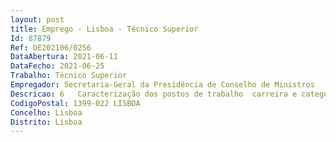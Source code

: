 ```yaml
--- 
layout: post
title: Emprego - Lisboa - Técnico Superior
Id: 87879
Ref: OE202106/0256
DataAbertura: 2021-06-11
DataFecho: 2021-06-25
Trabalho: Técnico Superior
Empregador: Secretaria-Geral da Presidência de Conselho de Ministros
Descricao: 6   Caracterização dos postos de trabalho  carreira e categoria de Técnico Superior.     6.1   Referência A   Exercício de funções consultivas, de estudo, planeamento e avaliação e aplicação de métodos e processos de natureza técnica e ou científica, que fundamentam e preparam a decisão. Elaboração, autonomamente, ou em grupo, de pareceres técnico jurídicos, estudos e projetos, com diversos graus de complexidade, e execução de outras atividades de apoio técnico especializado nas áreas de atuação comuns, instrumentais e operativas da Secretaria Geral da Presidência do Conselho de Ministros. 6.2   Referência B    	Preparação, coordenação e acompanhamento das deslocações oficiais do Primeiro Ministro, e membros do seu Gabinete, em território nacional e ao estrangeiro   	Preparação, organização e coordenação de tarefas logísticas e de quaisquer ações inerentes às deslocações oficiais do Primeiro Ministro e membros do seu gabinete, em território nacional e no estrangeiro   	Preparação e acompanhamento de visitas oficiais de entidades estrangeiras 	Acompanhamento de representantes dos órgãos de comunicação social, nacionais e estrangeiros, e realização de contactos institucionais com os corpos diplomáticos   	Assessoria na preparação de cimeiras, encontros empresariais e reuniões de alto nível de âmbito nacional e internacional   	Formulação de parecer sobre os programas de receção em visitas oficiais de primeiros ministros, ministros dos negócios estrangeiros e de altos funcionários de organizações internacionais   	Elaboração de documentação de suporte a visitas, encontros e reuniões   	Apoio a atividades de coordenação e acompanhamento técnico e diplomático de assuntos europeus, contribuindo para assegurar a devida articulação com as instituições e organismos europeus, demais Estados membros da União Europeia e outros interlocutores relevantes   	Elaboração de ofícios, informações e pareceres técnicos no âmbito das tarefas e responsabilidades referidas nas alíneas anteriores.  6.3 – Referência C    	Exercício de funções de estudo, planeamento e aplicação de métodos e processos de natureza técnica e jurídica na área arquivística   	Elaboração de ofícios, informações e notas internas   	Gestão do correio eletrónico institucional   	Classificação de documentos e criação de processos   	Gestão do arquivo físico e digital   	Garantir a organização do arquivo corrente e intermédio   	Assegurar o registo de entradas saídas de documentos e respetiva expedição.
CodigoPostal: 1399-022 LISBOA
Concelho: Lisboa
Distrito: Lisboa
--- 
```


